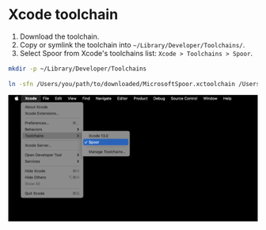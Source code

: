 # Xcode toolchain

1. Download the toolchain.
2. Copy or symlink the toolchain into `~/Library/Developer/Toolchains/`.
3. Select Spoor from Xcode's toolchains list: `Xcode > Toolchains > Spoor`.

```bash
mkdir -p ~/Library/Developer/Toolchains
```

```bash
ln -sfn /Users/you/path/to/downloaded/MicrosoftSpoor.xctoolchain /Users/you/Library/Developer/Toolchains/MicrosoftSpoor.xctoolchain
```

![Xcode toolchain selection](xcode-toolchain-selection.png)
